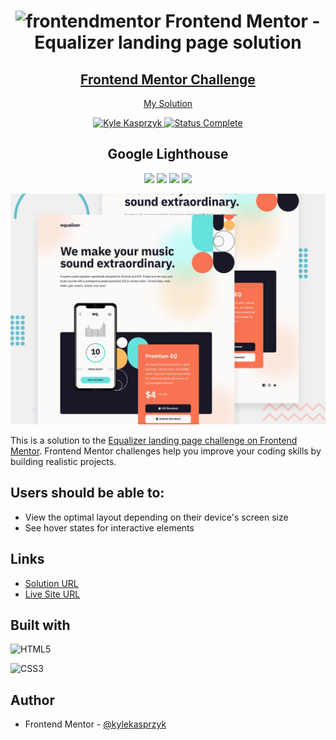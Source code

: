 <div align="center">
  <h1><img src="https://www.frontendmentor.io/static/images/logo-mobile.svg" alt="frontendmentor"> Frontend Mentor - Equalizer landing page solution</h1>
  <h2>
    <a href="https://www.frontendmentor.io/challenges/equalizer-landing-page-7VJ4gp3DE"><strong>Frontend Mentor Challenge</strong></a>  </h2>
    <p>
    <a href="https://kylekasprzyk.github.io/Frontend-Mentor-Equalizer-landing-page/">My Solution</a>
  </p>
</div>

<!-- bagdes -->
<div align="center">
  <!-- profile -->
  <a href="https://www.frontendmentor.io/profile/kylekasprzyk">
    <img src="https://img.shields.io/badge/Profile-Kyle%20Kasprzyk-blue" alt="Kyle Kasprzyk">
  </a>
  <!-- status -->
    <a href="#">
    <img src="https://img.shields.io/badge/Status-Complete-brightgreen" alt="Status Complete">
  </a>
  
## Google Lighthouse
![](https://img.shields.io/badge/Performance-99%25-brightgreen)
![](https://img.shields.io/badge/Accessibility-97%25-brightgreen)
![](https://img.shields.io/badge/Best%20Practices-100%25-brightgreen)
![](https://img.shields.io/badge/SEO-100%25-brightgreen)
</div>

![](./preview.jpg)

This is a solution to the [Equalizer landing page challenge on Frontend Mentor](https://www.frontendmentor.io/challenges/equalizer-landing-page-7VJ4gp3DE). Frontend Mentor challenges help you improve your coding skills by building realistic projects. 

## Users should be able to:

- View the optimal layout depending on their device's screen size
- See hover states for interactive elements

## Links

- [Solution URL](https://www.frontendmentor.io/solutions/equalizer-landing-page-solution-WCc3vtuOlN)
- [Live Site URL](https://kylekasprzyk.github.io/Frontend-Mentor-Equalizer-landing-page/)

## Built with

![HTML5](https://img.shields.io/badge/html5-%23E34F26.svg?style=plastic&logo=html5&logoColor=white)

![CSS3](https://img.shields.io/badge/css3-%231572B6.svg?style=plastic&logo=css3&logoColor=white)

## Author

- Frontend Mentor - [@kylekasprzyk](https://www.frontendmentor.io/profile/kylekasprzyk)
